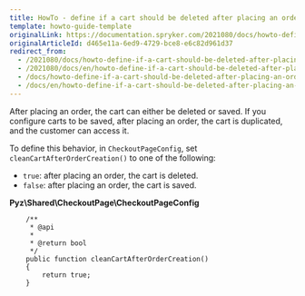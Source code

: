 ```yaml
---
title: HowTo - define if a cart should be deleted after placing an order
template: howto-guide-template
originalLink: https://documentation.spryker.com/2021080/docs/howto-define-if-a-cart-should-be-deleted-after-placing-an-order
originalArticleId: d465e11a-6ed9-4729-bce8-e6c82d961d37
redirect_from:
  - /2021080/docs/howto-define-if-a-cart-should-be-deleted-after-placing-an-order
  - /2021080/docs/en/howto-define-if-a-cart-should-be-deleted-after-placing-an-order
  - /docs/howto-define-if-a-cart-should-be-deleted-after-placing-an-order
  - /docs/en/howto-define-if-a-cart-should-be-deleted-after-placing-an-order
---
```


After placing an order, the cart can either be deleted or saved. If you configure carts to be saved, after placing an order, the cart is duplicated, and the customer can access it. 

To define this behavior, in `CheckoutPageConfig`, set `cleanCartAfterOrderCreation()` to one of the following:
* `true`: after placing an order, the cart is deleted.
* `false`: after placing an order, the cart is saved. 

**Pyz\Shared\CheckoutPage\CheckoutPageConfig**
   
```
    /**
     * @api
     *
     * @return bool
     */
    public function cleanCartAfterOrderCreation()
    {
        return true;
    }
```

